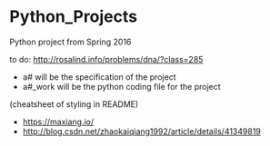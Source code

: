 # Python_Projects
Python project from Spring 2016

to do:
http://rosalind.info/problems/dna/?class=285

* a# will be the specification of the project
* a#_work will be the python coding file for the project

(cheatsheet of styling in README)
* https://maxiang.io/
* http://blog.csdn.net/zhaokaiqiang1992/article/details/41349819
